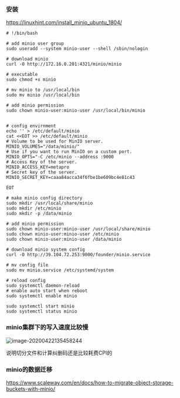 ### 安装



https://linuxhint.com/install_minio_ubuntu_1804/



```shell
# !/bin/bash

# add minio user group
sudo useradd --system minio-user --shell /sbin/nologin

# download minio
curl -O http://172.16.0.201:4321/minio/minio

# executable
sudo chmod +x minio

# mv minio to /usr/local/bin
sudo mv minio /usr/local/bin

# add minio permission
sudo chown minio-user:minio-user /usr/local/bin/minio


# config envirnment
echo '' > /etc/default/minio
cat <<EOT >> /etc/default/minio
# Volume to be used for MinIO server.
MINIO_VOLUMES="/data/minio/"
# Use if you want to run MinIO on a custom port.
MINIO_OPTS="-C /etc/minio --address :9000
# Access Key of the server.
MINIO_ACCESS_KEY=metapro
# Secret key of the server.
MINIO_SECRET_KEY=caaa84acca34f6fbe1be609bc4e81c43

EOT

# make minio config directory
sudo mkdir /usr/local/share/minio
sudo mkdir /etc/minio
sudo mkdir -p /data/minio

# add minio permission
sudo chown minio-user:minio-user /usr/local/share/minio
sudo chown minio-user:minio-user /etc/minio
sudo chown minio-user:minio-user /data/minio

# download minio system config
curl -O http://39.104.72.253:9000/founder/minio.service

# mv config file
sudo mv minio.service /etc/systemd/system

# reload config
sudo systemctl daemon-reload
# enable auto start when reboot
sudo systemctl enable minio

sudo systemctl start minio
sudo systemctl status minio
```



### minio集群下的写入速度比较慢

![image-20200422135458244](/Users/lttzzlll/Documents/notes/minio.assets/image-20200422135458244.png)

说明切分文件和计算纠删码还是比较耗费CPI的



### minio的数据迁移



https://www.scaleway.com/en/docs/how-to-migrate-object-storage-buckets-with-minio/